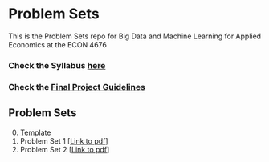 # Problem Sets

This is the Problem Sets repo for Big Data and Machine Learning for Applied Economics at the ECON 4676

### Check the Syllabus [here](https://github.com/ECON-4676-UNIANDES-Fall-2021/Syllabus)

### Check the [Final Project Guidelines](https://github.com/ECON-4676-UNIANDES-Fall-2021/Problem_Sets/tree/master/Final_Project)

## Problem Sets

0. [Template](https://github.com/ECON-4676-UNIANDES-Fall-2021/Problem_Set_Template)
1. Problem Set 1 \[[Link to pdf](https://github.com/ECON-4676-UNIANDES-Fall-2021/Problem_Sets/blob/master/Problem_Set_1/Problem_Set_1.pdf)\]
2. Problem Set 2 \[[Link to pdf](https://github.com/ECON-4676-UNIANDES-Fall-2021/Problem_Sets/blob/master/Problem_Set_2/Problem_Set_2.pdf)\]



